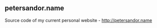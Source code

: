 petersandor.name
----------------

Source code of my current personal website - http://petersandor.name
